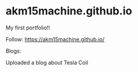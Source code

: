 # akm15machine.github.io
My first portfolio!!

Follow: https://akm15machine.github.io/

Blogs:

Uploaded a blog about Tesla Coil
